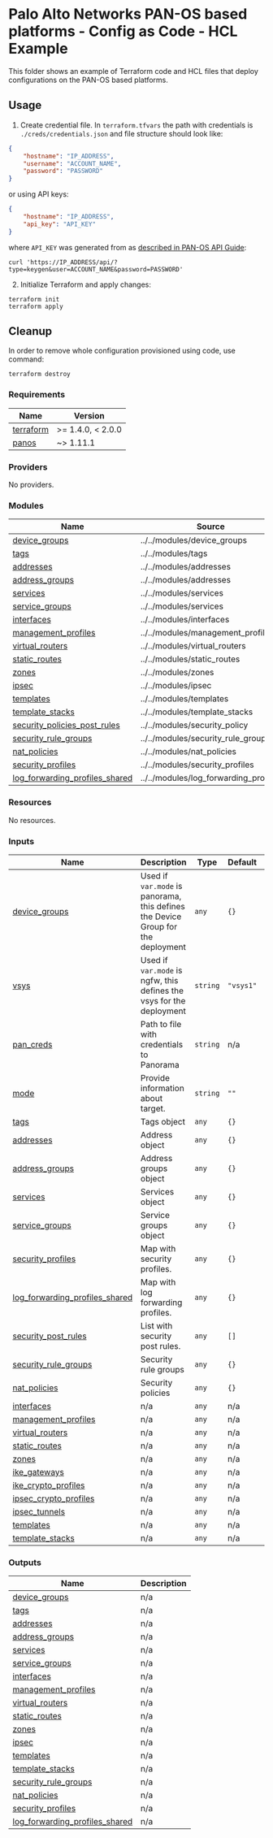 # Palo Alto Networks PAN-OS based platforms - Config as Code - HCL Example

This folder shows an example of Terraform code and HCL files that deploy configurations on the PAN-OS based platforms.

## Usage

1. Create credential file. In `terraform.tfvars` the path with credentials is ``./creds/credentials.json`` and file structure should look like:
```json
{
    "hostname": "IP_ADDRESS",
    "username": "ACCOUNT_NAME",
    "password": "PASSWORD"
}
```

or using API keys:

```json
{
    "hostname": "IP_ADDRESS",
    "api_key": "API_KEY"
}
```

where `API_KEY` was generated from as [described in PAN-OS API Guide](https://docs.paloaltonetworks.com/pan-os/10-2/pan-os-panorama-api/get-started-with-the-pan-os-xml-api/get-your-api-key):

```
curl 'https://IP_ADDRESS/api/?type=keygen&user=ACCOUNT_NAME&password=PASSWORD'
```


2. Initialize Terraform and apply changes:

```
terraform init
terraform apply
```

## Cleanup

In order to remove whole configuration provisioned using code, use command:

```
terraform destroy
```

<!-- BEGINNING OF PRE-COMMIT-TERRAFORM DOCS HOOK -->
### Requirements

| Name | Version |
|------|---------|
| <a name="requirement_terraform"></a> [terraform](#requirement\_terraform) | >= 1.4.0, < 2.0.0 |
| <a name="requirement_panos"></a> [panos](#requirement\_panos) | ~> 1.11.1 |

### Providers

No providers.

### Modules

| Name | Source | Version |
|------|--------|---------|
| <a name="module_device_groups"></a> [device\_groups](#module\_device\_groups) | ../../modules/device_groups | n/a |
| <a name="module_tags"></a> [tags](#module\_tags) | ../../modules/tags | n/a |
| <a name="module_addresses"></a> [addresses](#module\_addresses) | ../../modules/addresses | n/a |
| <a name="module_address_groups"></a> [address\_groups](#module\_address\_groups) | ../../modules/addresses | n/a |
| <a name="module_services"></a> [services](#module\_services) | ../../modules/services | n/a |
| <a name="module_service_groups"></a> [service\_groups](#module\_service\_groups) | ../../modules/services | n/a |
| <a name="module_interfaces"></a> [interfaces](#module\_interfaces) | ../../modules/interfaces | n/a |
| <a name="module_management_profiles"></a> [management\_profiles](#module\_management\_profiles) | ../../modules/management_profiles | n/a |
| <a name="module_virtual_routers"></a> [virtual\_routers](#module\_virtual\_routers) | ../../modules/virtual_routers | n/a |
| <a name="module_static_routes"></a> [static\_routes](#module\_static\_routes) | ../../modules/static_routes | n/a |
| <a name="module_zones"></a> [zones](#module\_zones) | ../../modules/zones | n/a |
| <a name="module_ipsec"></a> [ipsec](#module\_ipsec) | ../../modules/ipsec | n/a |
| <a name="module_templates"></a> [templates](#module\_templates) | ../../modules/templates | n/a |
| <a name="module_template_stacks"></a> [template\_stacks](#module\_template\_stacks) | ../../modules/template_stacks | n/a |
| <a name="module_security_policies_post_rules"></a> [security\_policies\_post\_rules](#module\_security\_policies\_post\_rules) | ../../modules/security_policy | n/a |
| <a name="module_security_rule_groups"></a> [security\_rule\_groups](#module\_security\_rule\_groups) | ../../modules/security_rule_groups | n/a |
| <a name="module_nat_policies"></a> [nat\_policies](#module\_nat\_policies) | ../../modules/nat_policies | n/a |
| <a name="module_security_profiles"></a> [security\_profiles](#module\_security\_profiles) | ../../modules/security_profiles | n/a |
| <a name="module_log_forwarding_profiles_shared"></a> [log\_forwarding\_profiles\_shared](#module\_log\_forwarding\_profiles\_shared) | ../../modules/log_forwarding_profiles | n/a |

### Resources

No resources.

### Inputs

| Name | Description | Type | Default | Required |
|------|-------------|------|---------|:--------:|
| <a name="input_device_groups"></a> [device\_groups](#input\_device\_groups) | Used if `var.mode` is panorama, this defines the Device Group for the deployment | `any` | `{}` | no |
| <a name="input_vsys"></a> [vsys](#input\_vsys) | Used if `var.mode` is ngfw, this defines the vsys for the deployment | `string` | `"vsys1"` | no |
| <a name="input_pan_creds"></a> [pan\_creds](#input\_pan\_creds) | Path to file with credentials to Panorama | `string` | n/a | yes |
| <a name="input_mode"></a> [mode](#input\_mode) | Provide information about target. | `string` | `""` | no |
| <a name="input_tags"></a> [tags](#input\_tags) | Tags object | `any` | `{}` | no |
| <a name="input_addresses"></a> [addresses](#input\_addresses) | Address object | `any` | `{}` | no |
| <a name="input_address_groups"></a> [address\_groups](#input\_address\_groups) | Address groups object | `any` | `{}` | no |
| <a name="input_services"></a> [services](#input\_services) | Services object | `any` | `{}` | no |
| <a name="input_service_groups"></a> [service\_groups](#input\_service\_groups) | Service groups object | `any` | `{}` | no |
| <a name="input_security_profiles"></a> [security\_profiles](#input\_security\_profiles) | Map with security profiles. | `any` | `{}` | no |
| <a name="input_log_forwarding_profiles_shared"></a> [log\_forwarding\_profiles\_shared](#input\_log\_forwarding\_profiles\_shared) | Map with log forwarding profiles. | `any` | `{}` | no |
| <a name="input_security_post_rules"></a> [security\_post\_rules](#input\_security\_post\_rules) | List with security post rules. | `any` | `[]` | no |
| <a name="input_security_rule_groups"></a> [security\_rule\_groups](#input\_security\_rule\_groups) | Security rule groups | `any` | `{}` | no |
| <a name="input_nat_policies"></a> [nat\_policies](#input\_nat\_policies) | Security policies | `any` | `{}` | no |
| <a name="input_interfaces"></a> [interfaces](#input\_interfaces) | n/a | `any` | n/a | yes |
| <a name="input_management_profiles"></a> [management\_profiles](#input\_management\_profiles) | n/a | `any` | n/a | yes |
| <a name="input_virtual_routers"></a> [virtual\_routers](#input\_virtual\_routers) | n/a | `any` | n/a | yes |
| <a name="input_static_routes"></a> [static\_routes](#input\_static\_routes) | n/a | `any` | n/a | yes |
| <a name="input_zones"></a> [zones](#input\_zones) | n/a | `any` | n/a | yes |
| <a name="input_ike_gateways"></a> [ike\_gateways](#input\_ike\_gateways) | n/a | `any` | n/a | yes |
| <a name="input_ike_crypto_profiles"></a> [ike\_crypto\_profiles](#input\_ike\_crypto\_profiles) | n/a | `any` | n/a | yes |
| <a name="input_ipsec_crypto_profiles"></a> [ipsec\_crypto\_profiles](#input\_ipsec\_crypto\_profiles) | n/a | `any` | n/a | yes |
| <a name="input_ipsec_tunnels"></a> [ipsec\_tunnels](#input\_ipsec\_tunnels) | n/a | `any` | n/a | yes |
| <a name="input_templates"></a> [templates](#input\_templates) | n/a | `any` | n/a | yes |
| <a name="input_template_stacks"></a> [template\_stacks](#input\_template\_stacks) | n/a | `any` | n/a | yes |

### Outputs

| Name | Description |
|------|-------------|
| <a name="output_device_groups"></a> [device\_groups](#output\_device\_groups) | n/a |
| <a name="output_tags"></a> [tags](#output\_tags) | n/a |
| <a name="output_addresses"></a> [addresses](#output\_addresses) | n/a |
| <a name="output_address_groups"></a> [address\_groups](#output\_address\_groups) | n/a |
| <a name="output_services"></a> [services](#output\_services) | n/a |
| <a name="output_service_groups"></a> [service\_groups](#output\_service\_groups) | n/a |
| <a name="output_interfaces"></a> [interfaces](#output\_interfaces) | n/a |
| <a name="output_management_profiles"></a> [management\_profiles](#output\_management\_profiles) | n/a |
| <a name="output_virtual_routers"></a> [virtual\_routers](#output\_virtual\_routers) | n/a |
| <a name="output_static_routes"></a> [static\_routes](#output\_static\_routes) | n/a |
| <a name="output_zones"></a> [zones](#output\_zones) | n/a |
| <a name="output_ipsec"></a> [ipsec](#output\_ipsec) | n/a |
| <a name="output_templates"></a> [templates](#output\_templates) | n/a |
| <a name="output_template_stacks"></a> [template\_stacks](#output\_template\_stacks) | n/a |
| <a name="output_security_rule_groups"></a> [security\_rule\_groups](#output\_security\_rule\_groups) | n/a |
| <a name="output_nat_policies"></a> [nat\_policies](#output\_nat\_policies) | n/a |
| <a name="output_security_profiles"></a> [security\_profiles](#output\_security\_profiles) | n/a |
| <a name="output_log_forwarding_profiles_shared"></a> [log\_forwarding\_profiles\_shared](#output\_log\_forwarding\_profiles\_shared) | n/a |
<!-- END OF PRE-COMMIT-TERRAFORM DOCS HOOK -->